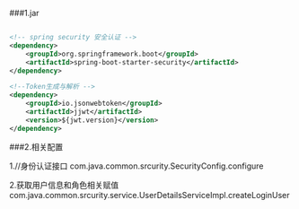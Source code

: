 ###1.jar
```xml

<!-- spring security 安全认证 -->
<dependency>
    <groupId>org.springframework.boot</groupId>
    <artifactId>spring-boot-starter-security</artifactId>
</dependency>

<!--Token生成与解析 -->
<dependency>
    <groupId>io.jsonwebtoken</groupId>
    <artifactId>jjwt</artifactId>
    <version>${jwt.version}</version>
</dependency>

```
 
###2.相关配置

1.//身份认证接口
com.java.common.srcurity.SecurityConfig.configure

2.获取用户信息和角色相关赋值
com.java.common.srcurity.service.UserDetailsServiceImpl.createLoginUser



